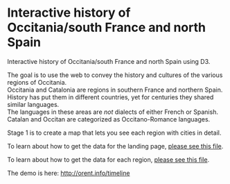 Interactive history of Occitania/south France and north Spain
========

Interactive history of Occitania/south France and north Spain using D3.

The goal is to use the web to convey the history and cultures of the various regions of Occitania.  
Occitania and Catalonia are regions in southern France and northern Spain. History has put them in different countries, yet for centuries they shared similar languages.  
The languages in these areas are *not* dialects of either French or Spanish.  
Catalan and Occitan are categorized as Occitano-Romance languages.  

Stage 1 is to create a map that lets you see each region with cities in detail.

To learn about how to get the data for the landing page, [please see this file](landing.md).

To learn about how to get the data for each region, [please see this file](regions.md).

The demo is here: http://orent.info/timeline
